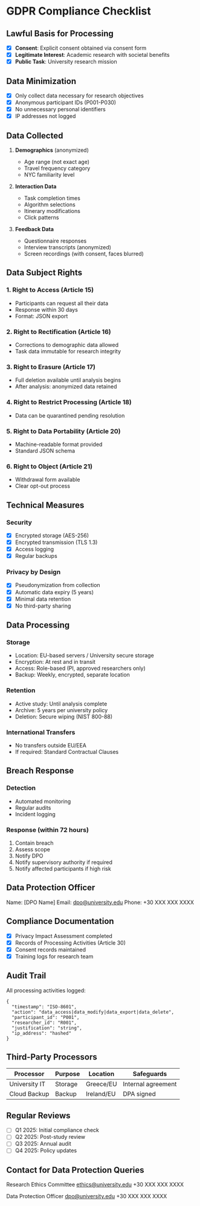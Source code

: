 # GDPR Compliance Checklist

## Lawful Basis for Processing
- [x] **Consent**: Explicit consent obtained via consent form
- [x] **Legitimate Interest**: Academic research with societal benefits
- [x] **Public Task**: University research mission

## Data Minimization
- [x] Only collect data necessary for research objectives
- [x] Anonymous participant IDs (P001-P030)
- [x] No unnecessary personal identifiers
- [x] IP addresses not logged

## Data Collected
1. **Demographics** (anonymized)
   - Age range (not exact age)
   - Travel frequency category
   - NYC familiarity level
   
2. **Interaction Data**
   - Task completion times
   - Algorithm selections
   - Itinerary modifications
   - Click patterns
   
3. **Feedback Data**
   - Questionnaire responses
   - Interview transcripts (anonymized)
   - Screen recordings (with consent, faces blurred)

## Data Subject Rights

### 1. Right to Access (Article 15)
- Participants can request all their data
- Response within 30 days
- Format: JSON export

### 2. Right to Rectification (Article 16)
- Corrections to demographic data allowed
- Task data immutable for research integrity

### 3. Right to Erasure (Article 17)
- Full deletion available until analysis begins
- After analysis: anonymized data retained

### 4. Right to Restrict Processing (Article 18)
- Data can be quarantined pending resolution

### 5. Right to Data Portability (Article 20)
- Machine-readable format provided
- Standard JSON schema

### 6. Right to Object (Article 21)
- Withdrawal form available
- Clear opt-out process

## Technical Measures

### Security
- [x] Encrypted storage (AES-256)
- [x] Encrypted transmission (TLS 1.3)
- [x] Access logging
- [x] Regular backups

### Privacy by Design
- [x] Pseudonymization from collection
- [x] Automatic data expiry (5 years)
- [x] Minimal data retention
- [x] No third-party sharing

## Data Processing

### Storage
- Location: EU-based servers / University secure storage
- Encryption: At rest and in transit
- Access: Role-based (PI, approved researchers only)
- Backup: Weekly, encrypted, separate location

### Retention
- Active study: Until analysis complete
- Archive: 5 years per university policy
- Deletion: Secure wiping (NIST 800-88)

### International Transfers
- No transfers outside EU/EEA
- If required: Standard Contractual Clauses

## Breach Response

### Detection
- Automated monitoring
- Regular audits
- Incident logging

### Response (within 72 hours)
1. Contain breach
2. Assess scope
3. Notify DPO
4. Notify supervisory authority if required
5. Notify affected participants if high risk

## Data Protection Officer

Name: [DPO Name]
Email: dpo@university.edu
Phone: +30 XXX XXX XXXX

## Compliance Documentation

- [x] Privacy Impact Assessment completed
- [x] Records of Processing Activities (Article 30)
- [x] Consent records maintained
- [x] Training logs for research team

## Audit Trail

All processing activities logged:
```
{
  "timestamp": "ISO-8601",
  "action": "data_access|data_modify|data_export|data_delete",
  "participant_id": "P001",
  "researcher_id": "R001",
  "justification": "string",
  "ip_address": "hashed"
}
```

## Third-Party Processors

| Processor | Purpose | Location | Safeguards |
|-----------|---------|----------|------------|
| University IT | Storage | Greece/EU | Internal agreement |
| Cloud Backup | Backup | Ireland/EU | DPA signed |

## Regular Reviews

- [ ] Q1 2025: Initial compliance check
- [ ] Q2 2025: Post-study review
- [ ] Q3 2025: Annual audit
- [ ] Q4 2025: Policy updates

## Contact for Data Protection Queries

Research Ethics Committee
ethics@university.edu
+30 XXX XXX XXXX

Data Protection Officer
dpo@university.edu
+30 XXX XXX XXXX
